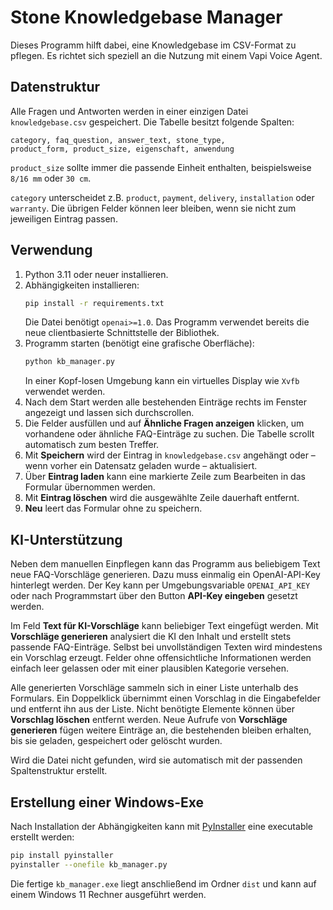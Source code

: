 # Stone Knowledgebase Manager

Dieses Programm hilft dabei, eine Knowledgebase im CSV-Format zu pflegen.
Es richtet sich speziell an die Nutzung mit einem Vapi Voice Agent.

## Datenstruktur

Alle Fragen und Antworten werden in einer einzigen Datei `knowledgebase.csv`
gespeichert. Die Tabelle besitzt folgende Spalten:

```
category, faq_question, answer_text, stone_type,
product_form, product_size, eigenschaft, anwendung
```
`product_size` sollte immer die passende Einheit enthalten, beispielsweise
`8/16 mm` oder `30 cm`.

`category` unterscheidet z.B. `product`, `payment`, `delivery`,
`installation` oder `warranty`. Die übrigen Felder können leer bleiben,
wenn sie nicht zum jeweiligen Eintrag passen.

## Verwendung

1. Python 3.11 oder neuer installieren.
2. Abhängigkeiten installieren:
   ```bash
   pip install -r requirements.txt
   ```
   Die Datei benötigt `openai>=1.0`. Das Programm verwendet bereits die
   neue clientbasierte Schnittstelle der Bibliothek.
3. Programm starten (benötigt eine grafische Oberfläche):
   ```bash
   python kb_manager.py
   ```
   In einer Kopf-losen Umgebung kann ein virtuelles Display wie
   `Xvfb` verwendet werden.
4. Nach dem Start werden alle bestehenden Einträge rechts im Fenster angezeigt
   und lassen sich durchscrollen.
5. Die Felder ausfüllen und auf **Ähnliche Fragen anzeigen** klicken, um
   vorhandene oder ähnliche FAQ-Einträge zu suchen. Die Tabelle scrollt
   automatisch zum besten Treffer.
6. Mit **Speichern** wird der Eintrag in `knowledgebase.csv` angehängt oder –
   wenn vorher ein Datensatz geladen wurde – aktualisiert.
7. Über **Eintrag laden** kann eine markierte Zeile zum Bearbeiten in das
   Formular übernommen werden.
8. Mit **Eintrag löschen** wird die ausgewählte Zeile dauerhaft entfernt.
9. **Neu** leert das Formular ohne zu speichern.

## KI-Unterstützung

Neben dem manuellen Einpflegen kann das Programm aus beliebigem Text neue
FAQ-Vorschläge generieren. Dazu muss einmalig ein OpenAI-API-Key hinterlegt
werden. Der Key kann per Umgebungsvariable `OPENAI_API_KEY` oder nach
Programmstart über den Button **API-Key eingeben** gesetzt werden.

Im Feld **Text für KI-Vorschläge** kann beliebiger Text eingefügt werden.
Mit **Vorschläge generieren** analysiert die KI den Inhalt und erstellt stets
passende FAQ-Einträge. Selbst bei unvollständigen Texten wird mindestens ein
Vorschlag erzeugt. Felder ohne offensichtliche Informationen werden einfach
leer gelassen oder mit einer plausiblen Kategorie versehen.

Alle generierten Vorschläge sammeln sich in einer Liste unterhalb des
Formulars. Ein Doppelklick übernimmt einen Vorschlag in die Eingabefelder und
entfernt ihn aus der Liste. Nicht benötigte Elemente können über
**Vorschlag löschen** entfernt werden. Neue Aufrufe von
**Vorschläge generieren** fügen weitere Einträge an, die bestehenden bleiben
erhalten, bis sie geladen, gespeichert oder gelöscht wurden.

Wird die Datei nicht gefunden, wird sie automatisch mit der passenden
Spaltenstruktur erstellt.

## Erstellung einer Windows-Exe

Nach Installation der Abhängigkeiten kann mit [PyInstaller](https://pyinstaller.org/) eine
executable erstellt werden:

```bash
pip install pyinstaller
pyinstaller --onefile kb_manager.py
```

Die fertige `kb_manager.exe` liegt anschließend im Ordner `dist` und
kann auf einem Windows 11 Rechner ausgeführt werden.
